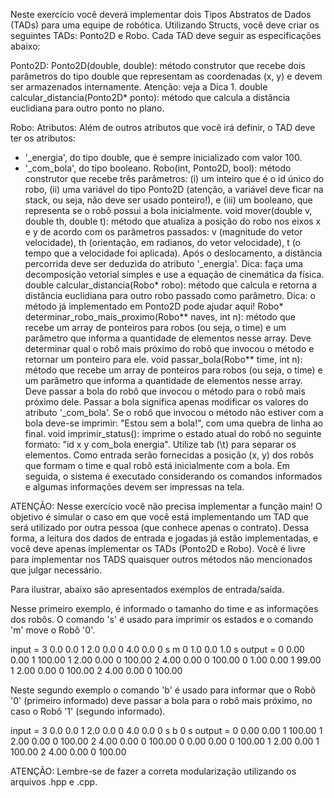 Neste exercício você deverá implementar dois Tipos Abstratos de Dados (TADs) para uma equipe de robótica. Utilizando Structs, você deve criar os seguintes TADs: Ponto2D e Robo. Cada TAD deve seguir as especificações abaixo:

Ponto2D: 
Ponto2D(double, double): método construtor que recebe dois parâmetros do tipo double que representam as coordenadas (x, y) e devem ser armazenados internamente. Atenção: veja a Dica 1.
double calcular_distancia(Ponto2D* ponto): método que calcula a distância euclidiana para outro ponto no plano.

Robo: 
Atributos: Além de outros atributos que você irá definir, o TAD deve ter os atributos: 
  - '_energia', do tipo double, que é sempre inicializado com valor 100. 
  - '_com_bola', do tipo booleano.
Robo(int, Ponto2D, bool): método construtor que recebe três parâmetros: (i) um inteiro que é o id único do robo, (ii) uma variável do tipo Ponto2D (atenção, a variável deve ficar na stack, ou seja, não deve ser usado ponteiro!), e (iii) um booleano, que representa se o robô possui a bola inicialmente. 
void mover(double v, double th, double t): método que atualiza a posição do robo nos eixos x e y de acordo com os parâmetros passados: v (magnitude do vetor velocidade), th (orientação, em radianos, do vetor velocidade), t (o tempo que a velocidade foi aplicada). Após o deslocamento, a distância percorrida deve ser deduzida do atributo '_energia'. Dica: faça uma decomposição vetorial simples e use a equação de cinemática da física. 
double calcular_distancia(Robo* robo): método que calcula e retorna a distância euclidiana para outro robo passado como parâmetro. Dica: o método já implementado em Ponto2D pode ajudar aqui!
Robo* determinar_robo_mais_proximo(Robo** naves, int n): método que recebe um array de ponteiros para robos (ou seja, o time) e um parâmetro que informa a quantidade de elementos nesse array. Deve determinar qual o robô mais próximo do robô que invocou o método e retornar um ponteiro para ele.
void passar_bola(Robo** time, int n): método que recebe um array de ponteiros para robos (ou seja, o time) e um parâmetro que informa a quantidade de elementos nesse array. Deve passar a bola do robô que invocou o método para o robô mais próximo dele. Passar a bola significa apenas modificar os valores do atributo '_com_bola'. Se o robô que invocou o método não estiver com a bola deve-se imprimir: "Estou sem a bola!", com uma quebra de linha ao final.
void imprimir_status(): imprime o estado atual do robô no seguinte formato: "id x y com_bola energia". Utilize tab (\t) para separar os elementos.
Como entrada serão fornecidas a posição (x, y) dos robôs que formam o time e qual robô está inicialmente com a bola. Em seguida, o sistema é executado considerando os comandos informados e algumas informações devem ser impressas na tela.

ATENÇÃO: Nesse exercício você não precisa implementar a função main! O objetivo é simular o caso em que você está implementando um TAD que será utilizado por outra pessoa (que conhece apenas o contrato). Dessa forma, a leitura dos dados de entrada e jogadas já estão implementadas, e você deve apenas implementar os TADs (Ponto2D e Robo). Você é livre para implementar nos TADS quaisquer outros métodos não mencionados que julgar necessário.

Para ilustrar, abaixo são apresentados exemplos de entrada/saída.

Nesse primeiro exemplo, é informado o tamanho do time e as informações dos robôs. O comando 's' é usado para imprimir os estados e o comando 'm' move o Robô '0'.

input =
3
0.0 0.0 1
2.0 0.0 0
4.0 0.0 0
s
m 0 1.0 0.0 1.0
s
output =
0       0.00    0.00    1       100.00
1       2.00    0.00    0       100.00
2       4.00    0.00    0       100.00
0       1.00    0.00    1       99.00
1       2.00    0.00    0       100.00
2       4.00    0.00    0       100.00

Neste segundo exemplo o comando 'b' é usado para informar que o Robô '0' (primeiro informado) deve passar a bola para o robô mais próximo, no caso o Robô '1' (segundo informado).

input =
3
0.0 0.0 1
2.0 0.0 0
4.0 0.0 0
s
b 0
s
output =
0       0.00    0.00    1       100.00
1       2.00    0.00    0       100.00
2       4.00    0.00    0       100.00
0       0.00    0.00    0       100.00
1       2.00    0.00    1       100.00
2       4.00    0.00    0       100.00

ATENÇÃO: Lembre-se de fazer a correta modularização utilizando os arquivos .hpp e .cpp.
